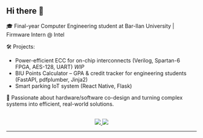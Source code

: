 ## Hi there 👋

🎓 Final-year Computer Engineering student at Bar-Ilan University | Firmware Intern @ Intel

🛠️ Projects:

- Power-efficient ECC for on-chip interconnects (Verilog, Spartan-6 FPGA, AES-128, UART) *WIP*
- BIU Points Calculator – GPA & credit tracker for engineering students (FastAPI, pdfplumber, Jinja2)
- Smart parking IoT system (React Native, Flask)

🚀 Passionate about hardware/software co-design and turning complex systems into efficient, real-world solutions.


<br>

<div align="center">
  <a href="mailto:omri.triki@gmail.com">
    <img src="https://img.shields.io/badge/Gmail-333333?style=for-the-badge&logo=gmail&logoColor=red" />
  </a>
  <a href="https://www.linkedin.com/in/omri-triki/" target="_blank">
    <img src="https://img.shields.io/badge/LinkedIn-0077B5?style=for-the-badge&logo=linkedin&logoColor=white" />
  </a>
</div>

<hr>


